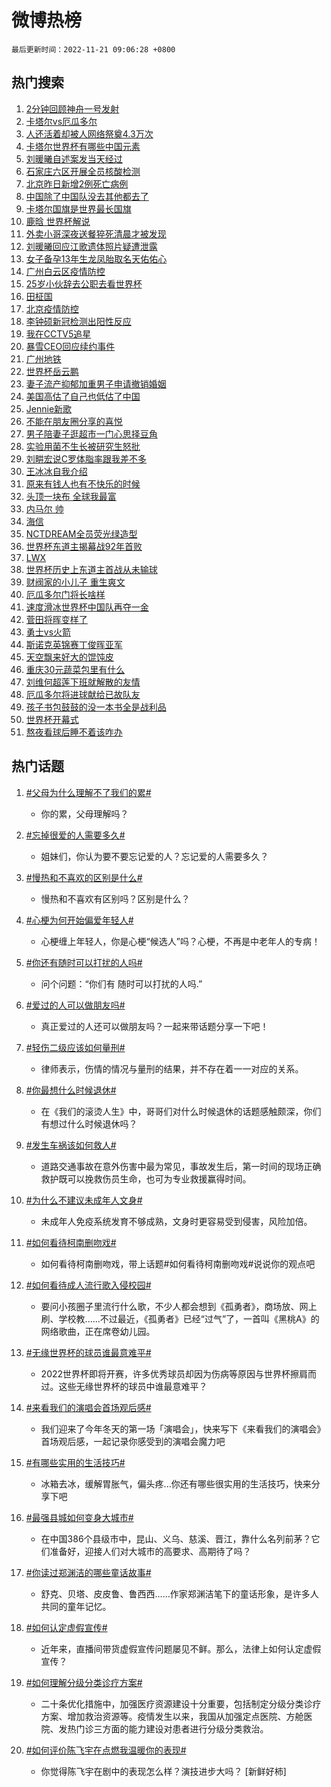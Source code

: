 # 微博热榜

`最后更新时间：2022-11-21 09:06:28 +0800`

## 热门搜索

1. [2分钟回顾神舟一号发射](https://m.weibo.cn/search?containerid=100103type%3D1%26t%3D10%26q%3D%232%E5%88%86%E9%92%9F%E5%9B%9E%E9%A1%BE%E7%A5%9E%E8%88%9F%E4%B8%80%E5%8F%B7%E5%8F%91%E5%B0%84%23&stream_entry_id=51&isnewpage=1&extparam=seat%3D1%26filter_type%3Drealtimehot%26dgr%3D0%26cate%3D10103%26pos%3D0%26c_type%3D51%26display_time%3D1668992787%26pre_seqid%3D1668992787694018860139&luicode=10000011&lfid=106003type%253D25%2526t%253D3%2526disable_hot%253D1%2526filter_type%253Drealtimehot)
1. [卡塔尔vs厄瓜多尔](https://m.weibo.cn/search?containerid=100103type%3D1%26t%3D10%26q%3D%23%E5%8D%A1%E5%A1%94%E5%B0%94vs%E5%8E%84%E7%93%9C%E5%A4%9A%E5%B0%94%23&stream_entry_id=31&isnewpage=1&extparam=seat%3D1%26dgr%3D0%26realpos%3D1%26filter_type%3Drealtimehot%26q%3D%2523%25E5%258D%25A1%25E5%25A1%2594%25E5%25B0%2594vs%25E5%258E%2584%25E7%2593%259C%25E5%25A4%259A%25E5%25B0%2594%2523%26c_type%3D31%26lcate%3D5001%26cate%3D5001%26flag%3D16%26pos%3D0%26band_rank%3D1%26display_time%3D1668992787%26pre_seqid%3D1668992787694018860139&luicode=10000011&lfid=106003type%253D25%2526t%253D3%2526disable_hot%253D1%2526filter_type%253Drealtimehot)
1. [人还活着却被人网络祭奠4.3万次](https://m.weibo.cn/search?containerid=100103type%3D1%26t%3D10%26q%3D%23%E4%BA%BA%E8%BF%98%E6%B4%BB%E7%9D%80%E5%8D%B4%E8%A2%AB%E4%BA%BA%E7%BD%91%E7%BB%9C%E7%A5%AD%E5%A5%A04.3%E4%B8%87%E6%AC%A1%23&stream_entry_id=31&isnewpage=1&extparam=seat%3D1%26dgr%3D0%26realpos%3D2%26filter_type%3Drealtimehot%26q%3D%2523%25E4%25BA%25BA%25E8%25BF%2598%25E6%25B4%25BB%25E7%259D%2580%25E5%258D%25B4%25E8%25A2%25AB%25E4%25BA%25BA%25E7%25BD%2591%25E7%25BB%259C%25E7%25A5%25AD%25E5%25A5%25A04.3%25E4%25B8%2587%25E6%25AC%25A1%2523%26c_type%3D31%26lcate%3D5001%26cate%3D5001%26flag%3D2%26pos%3D1%26band_rank%3D2%26display_time%3D1668992787%26pre_seqid%3D1668992787694018860139&luicode=10000011&lfid=106003type%253D25%2526t%253D3%2526disable_hot%253D1%2526filter_type%253Drealtimehot)
1. [卡塔尔世界杯有哪些中国元素](https://m.weibo.cn/search?containerid=100103type%3D1%26t%3D10%26q%3D%23%E5%8D%A1%E5%A1%94%E5%B0%94%E4%B8%96%E7%95%8C%E6%9D%AF%E6%9C%89%E5%93%AA%E4%BA%9B%E4%B8%AD%E5%9B%BD%E5%85%83%E7%B4%A0%23&stream_entry_id=31&isnewpage=1&extparam=seat%3D1%26dgr%3D0%26realpos%3D3%26filter_type%3Drealtimehot%26q%3D%2523%25E5%258D%25A1%25E5%25A1%2594%25E5%25B0%2594%25E4%25B8%2596%25E7%2595%258C%25E6%259D%25AF%25E6%259C%2589%25E5%2593%25AA%25E4%25BA%259B%25E4%25B8%25AD%25E5%259B%25BD%25E5%2585%2583%25E7%25B4%25A0%2523%26c_type%3D31%26lcate%3D5001%26cate%3D5001%26flag%3D0%26pos%3D2%26band_rank%3D3%26display_time%3D1668992787%26pre_seqid%3D1668992787694018860139&luicode=10000011&lfid=106003type%253D25%2526t%253D3%2526disable_hot%253D1%2526filter_type%253Drealtimehot)
1. [刘暖曦自述案发当天经过](https://m.weibo.cn/search?containerid=100103type%3D1%26t%3D10%26q%3D%23%E5%88%98%E6%9A%96%E6%9B%A6%E8%87%AA%E8%BF%B0%E6%A1%88%E5%8F%91%E5%BD%93%E5%A4%A9%E7%BB%8F%E8%BF%87%23&stream_entry_id=31&isnewpage=1&extparam=seat%3D1%26dgr%3D0%26realpos%3D4%26filter_type%3Drealtimehot%26q%3D%2523%25E5%2588%2598%25E6%259A%2596%25E6%259B%25A6%25E8%2587%25AA%25E8%25BF%25B0%25E6%25A1%2588%25E5%258F%2591%25E5%25BD%2593%25E5%25A4%25A9%25E7%25BB%258F%25E8%25BF%2587%2523%26c_type%3D31%26lcate%3D5001%26cate%3D5001%26flag%3D2%26pos%3D3%26band_rank%3D4%26display_time%3D1668992787%26pre_seqid%3D1668992787694018860139&luicode=10000011&lfid=106003type%253D25%2526t%253D3%2526disable_hot%253D1%2526filter_type%253Drealtimehot)
1. [石家庄六区开展全员核酸检测](https://m.weibo.cn/search?containerid=100103type%3D1%26t%3D10%26q%3D%23%E7%9F%B3%E5%AE%B6%E5%BA%84%E5%85%AD%E5%8C%BA%E5%BC%80%E5%B1%95%E5%85%A8%E5%91%98%E6%A0%B8%E9%85%B8%E6%A3%80%E6%B5%8B%23&stream_entry_id=31&isnewpage=1&extparam=seat%3D1%26dgr%3D0%26realpos%3D5%26filter_type%3Drealtimehot%26q%3D%2523%25E7%259F%25B3%25E5%25AE%25B6%25E5%25BA%2584%25E5%2585%25AD%25E5%258C%25BA%25E5%25BC%2580%25E5%25B1%2595%25E5%2585%25A8%25E5%2591%2598%25E6%25A0%25B8%25E9%2585%25B8%25E6%25A3%2580%25E6%25B5%258B%2523%26c_type%3D31%26lcate%3D5001%26cate%3D5001%26flag%3D0%26pos%3D4%26band_rank%3D5%26display_time%3D1668992787%26pre_seqid%3D1668992787694018860139&luicode=10000011&lfid=106003type%253D25%2526t%253D3%2526disable_hot%253D1%2526filter_type%253Drealtimehot)
1. [北京昨日新增2例死亡病例](https://m.weibo.cn/search?containerid=100103type%3D1%26t%3D10%26q%3D%23%E5%8C%97%E4%BA%AC%E6%98%A8%E6%97%A5%E6%96%B0%E5%A2%9E2%E4%BE%8B%E6%AD%BB%E4%BA%A1%E7%97%85%E4%BE%8B%23&stream_entry_id=31&isnewpage=1&extparam=seat%3D1%26dgr%3D0%26realpos%3D6%26filter_type%3Drealtimehot%26q%3D%2523%25E5%258C%2597%25E4%25BA%25AC%25E6%2598%25A8%25E6%2597%25A5%25E6%2596%25B0%25E5%25A2%259E2%25E4%25BE%258B%25E6%25AD%25BB%25E4%25BA%25A1%25E7%2597%2585%25E4%25BE%258B%2523%26c_type%3D31%26lcate%3D5001%26cate%3D5001%26flag%3D1%26pos%3D5%26band_rank%3D6%26display_time%3D1668992787%26pre_seqid%3D1668992787694018860139&luicode=10000011&lfid=106003type%253D25%2526t%253D3%2526disable_hot%253D1%2526filter_type%253Drealtimehot)
1. [中国除了中国队没去其他都去了](https://m.weibo.cn/search?containerid=100103type%3D1%26t%3D10%26q%3D%E4%B8%AD%E5%9B%BD%E9%99%A4%E4%BA%86%E4%B8%AD%E5%9B%BD%E9%98%9F%E6%B2%A1%E5%8E%BB%E5%85%B6%E4%BB%96%E9%83%BD%E5%8E%BB%E4%BA%86&stream_entry_id=31&isnewpage=1&extparam=seat%3D1%26dgr%3D0%26realpos%3D7%26filter_type%3Drealtimehot%26q%3D%25E4%25B8%25AD%25E5%259B%25BD%25E9%2599%25A4%25E4%25BA%2586%25E4%25B8%25AD%25E5%259B%25BD%25E9%2598%259F%25E6%25B2%25A1%25E5%258E%25BB%25E5%2585%25B6%25E4%25BB%2596%25E9%2583%25BD%25E5%258E%25BB%25E4%25BA%2586%26c_type%3D31%26lcate%3D5001%26cate%3D5001%26flag%3D1%26pos%3D6%26band_rank%3D7%26display_time%3D1668992787%26pre_seqid%3D1668992787694018860139&luicode=10000011&lfid=106003type%253D25%2526t%253D3%2526disable_hot%253D1%2526filter_type%253Drealtimehot)
1. [卡塔尔国旗是世界最长国旗](https://m.weibo.cn/search?containerid=100103type%3D1%26t%3D10%26q%3D%23%E5%8D%A1%E5%A1%94%E5%B0%94%E5%9B%BD%E6%97%97%E6%98%AF%E4%B8%96%E7%95%8C%E6%9C%80%E9%95%BF%E5%9B%BD%E6%97%97%23&stream_entry_id=31&isnewpage=1&extparam=seat%3D1%26dgr%3D0%26realpos%3D8%26filter_type%3Drealtimehot%26q%3D%2523%25E5%258D%25A1%25E5%25A1%2594%25E5%25B0%2594%25E5%259B%25BD%25E6%2597%2597%25E6%2598%25AF%25E4%25B8%2596%25E7%2595%258C%25E6%259C%2580%25E9%2595%25BF%25E5%259B%25BD%25E6%2597%2597%2523%26c_type%3D31%26lcate%3D5001%26cate%3D5001%26flag%3D1%26pos%3D7%26band_rank%3D8%26display_time%3D1668992787%26pre_seqid%3D1668992787694018860139&luicode=10000011&lfid=106003type%253D25%2526t%253D3%2526disable_hot%253D1%2526filter_type%253Drealtimehot)
1. [鹿晗 世界杯解说](https://m.weibo.cn/search?containerid=100103type%3D1%26t%3D10%26q%3D%E9%B9%BF%E6%99%97+%E4%B8%96%E7%95%8C%E6%9D%AF%E8%A7%A3%E8%AF%B4&stream_entry_id=31&isnewpage=1&extparam=seat%3D1%26dgr%3D0%26realpos%3D9%26filter_type%3Drealtimehot%26q%3D%25E9%25B9%25BF%25E6%2599%2597%2520%25E4%25B8%2596%25E7%2595%258C%25E6%259D%25AF%25E8%25A7%25A3%25E8%25AF%25B4%26c_type%3D31%26lcate%3D5001%26cate%3D5001%26flag%3D1%26pos%3D8%26band_rank%3D9%26display_time%3D1668992787%26pre_seqid%3D1668992787694018860139&luicode=10000011&lfid=106003type%253D25%2526t%253D3%2526disable_hot%253D1%2526filter_type%253Drealtimehot)
1. [外卖小哥深夜送餐猝死清晨才被发现](https://m.weibo.cn/search?containerid=100103type%3D1%26t%3D10%26q%3D%23%E5%A4%96%E5%8D%96%E5%B0%8F%E5%93%A5%E6%B7%B1%E5%A4%9C%E9%80%81%E9%A4%90%E7%8C%9D%E6%AD%BB%E6%B8%85%E6%99%A8%E6%89%8D%E8%A2%AB%E5%8F%91%E7%8E%B0%23&stream_entry_id=31&isnewpage=1&extparam=seat%3D1%26dgr%3D0%26realpos%3D10%26filter_type%3Drealtimehot%26q%3D%2523%25E5%25A4%2596%25E5%258D%2596%25E5%25B0%258F%25E5%2593%25A5%25E6%25B7%25B1%25E5%25A4%259C%25E9%2580%2581%25E9%25A4%2590%25E7%258C%259D%25E6%25AD%25BB%25E6%25B8%2585%25E6%2599%25A8%25E6%2589%258D%25E8%25A2%25AB%25E5%258F%2591%25E7%258E%25B0%2523%26c_type%3D31%26lcate%3D5001%26cate%3D5001%26flag%3D1%26pos%3D9%26band_rank%3D10%26display_time%3D1668992787%26pre_seqid%3D1668992787694018860139&luicode=10000011&lfid=106003type%253D25%2526t%253D3%2526disable_hot%253D1%2526filter_type%253Drealtimehot)
1. [刘暖曦回应江歌遗体照片疑遭泄露](https://m.weibo.cn/search?containerid=100103type%3D1%26t%3D10%26q%3D%23%E5%88%98%E6%9A%96%E6%9B%A6%E5%9B%9E%E5%BA%94%E6%B1%9F%E6%AD%8C%E9%81%97%E4%BD%93%E7%85%A7%E7%89%87%E7%96%91%E9%81%AD%E6%B3%84%E9%9C%B2%23&stream_entry_id=31&isnewpage=1&extparam=seat%3D1%26dgr%3D0%26realpos%3D11%26filter_type%3Drealtimehot%26q%3D%2523%25E5%2588%2598%25E6%259A%2596%25E6%259B%25A6%25E5%259B%259E%25E5%25BA%2594%25E6%25B1%259F%25E6%25AD%258C%25E9%2581%2597%25E4%25BD%2593%25E7%2585%25A7%25E7%2589%2587%25E7%2596%2591%25E9%2581%25AD%25E6%25B3%2584%25E9%259C%25B2%2523%26c_type%3D31%26lcate%3D5001%26cate%3D5001%26flag%3D1%26pos%3D10%26band_rank%3D11%26display_time%3D1668992787%26pre_seqid%3D1668992787694018860139&luicode=10000011&lfid=106003type%253D25%2526t%253D3%2526disable_hot%253D1%2526filter_type%253Drealtimehot)
1. [女子备孕13年生龙凤胎取名天佑佑心](https://m.weibo.cn/search?containerid=100103type%3D1%26t%3D10%26q%3D%23%E5%A5%B3%E5%AD%90%E5%A4%87%E5%AD%9513%E5%B9%B4%E7%94%9F%E9%BE%99%E5%87%A4%E8%83%8E%E5%8F%96%E5%90%8D%E5%A4%A9%E4%BD%91%E4%BD%91%E5%BF%83%23&stream_entry_id=31&isnewpage=1&extparam=seat%3D1%26dgr%3D0%26realpos%3D12%26filter_type%3Drealtimehot%26q%3D%2523%25E5%25A5%25B3%25E5%25AD%2590%25E5%25A4%2587%25E5%25AD%259513%25E5%25B9%25B4%25E7%2594%259F%25E9%25BE%2599%25E5%2587%25A4%25E8%2583%258E%25E5%258F%2596%25E5%2590%258D%25E5%25A4%25A9%25E4%25BD%2591%25E4%25BD%2591%25E5%25BF%2583%2523%26c_type%3D31%26lcate%3D5001%26cate%3D5001%26flag%3D0%26pos%3D11%26band_rank%3D12%26display_time%3D1668992787%26pre_seqid%3D1668992787694018860139&luicode=10000011&lfid=106003type%253D25%2526t%253D3%2526disable_hot%253D1%2526filter_type%253Drealtimehot)
1. [广州白云区疫情防控](https://m.weibo.cn/search?containerid=100103type%3D1%26t%3D10%26q%3D%23%E5%B9%BF%E5%B7%9E%E7%99%BD%E4%BA%91%E5%8C%BA%E7%96%AB%E6%83%85%E9%98%B2%E6%8E%A7%23&stream_entry_id=31&isnewpage=1&extparam=seat%3D1%26dgr%3D0%26realpos%3D13%26filter_type%3Drealtimehot%26q%3D%2523%25E5%25B9%25BF%25E5%25B7%259E%25E7%2599%25BD%25E4%25BA%2591%25E5%258C%25BA%25E7%2596%25AB%25E6%2583%2585%25E9%2598%25B2%25E6%258E%25A7%2523%26c_type%3D31%26lcate%3D5001%26cate%3D5001%26flag%3D1%26pos%3D12%26band_rank%3D13%26display_time%3D1668992787%26pre_seqid%3D1668992787694018860139&luicode=10000011&lfid=106003type%253D25%2526t%253D3%2526disable_hot%253D1%2526filter_type%253Drealtimehot)
1. [25岁小伙辞去公职去看世界杯](https://m.weibo.cn/search?containerid=100103type%3D1%26t%3D10%26q%3D%2325%E5%B2%81%E5%B0%8F%E4%BC%99%E8%BE%9E%E5%8E%BB%E5%85%AC%E8%81%8C%E5%8E%BB%E7%9C%8B%E4%B8%96%E7%95%8C%E6%9D%AF%23&stream_entry_id=31&isnewpage=1&extparam=seat%3D1%26dgr%3D0%26realpos%3D14%26filter_type%3Drealtimehot%26q%3D%252325%25E5%25B2%2581%25E5%25B0%258F%25E4%25BC%2599%25E8%25BE%259E%25E5%258E%25BB%25E5%2585%25AC%25E8%2581%258C%25E5%258E%25BB%25E7%259C%258B%25E4%25B8%2596%25E7%2595%258C%25E6%259D%25AF%2523%26c_type%3D31%26lcate%3D5001%26cate%3D5001%26flag%3D0%26pos%3D13%26band_rank%3D14%26display_time%3D1668992787%26pre_seqid%3D1668992787694018860139&luicode=10000011&lfid=106003type%253D25%2526t%253D3%2526disable_hot%253D1%2526filter_type%253Drealtimehot)
1. [田柾国](https://m.weibo.cn/search?containerid=100103type%3D1%26t%3D10%26q%3D%23%E7%94%B0%E6%9F%BE%E5%9B%BD%23&stream_entry_id=31&isnewpage=1&extparam=seat%3D1%26dgr%3D0%26realpos%3D15%26filter_type%3Drealtimehot%26q%3D%2523%25E7%2594%25B0%25E6%259F%25BE%25E5%259B%25BD%2523%26c_type%3D31%26lcate%3D5001%26cate%3D5001%26flag%3D0%26pos%3D14%26band_rank%3D15%26display_time%3D1668992787%26pre_seqid%3D1668992787694018860139&luicode=10000011&lfid=106003type%253D25%2526t%253D3%2526disable_hot%253D1%2526filter_type%253Drealtimehot)
1. [北京疫情防控](https://m.weibo.cn/search?containerid=100103type%3D1%26t%3D10%26q%3D%23%E5%8C%97%E4%BA%AC%E7%96%AB%E6%83%85%E9%98%B2%E6%8E%A7%23&stream_entry_id=31&isnewpage=1&extparam=seat%3D1%26dgr%3D0%26realpos%3D16%26filter_type%3Drealtimehot%26q%3D%2523%25E5%258C%2597%25E4%25BA%25AC%25E7%2596%25AB%25E6%2583%2585%25E9%2598%25B2%25E6%258E%25A7%2523%26c_type%3D31%26lcate%3D5001%26cate%3D5001%26flag%3D1%26pos%3D15%26band_rank%3D16%26display_time%3D1668992787%26pre_seqid%3D1668992787694018860139&luicode=10000011&lfid=106003type%253D25%2526t%253D3%2526disable_hot%253D1%2526filter_type%253Drealtimehot)
1. [李钟硕新冠检测出阳性反应](https://m.weibo.cn/search?containerid=100103type%3D1%26t%3D10%26q%3D%23%E6%9D%8E%E9%92%9F%E7%A1%95%E6%96%B0%E5%86%A0%E6%A3%80%E6%B5%8B%E5%87%BA%E9%98%B3%E6%80%A7%E5%8F%8D%E5%BA%94%23&stream_entry_id=31&isnewpage=1&extparam=seat%3D1%26dgr%3D0%26realpos%3D17%26filter_type%3Drealtimehot%26q%3D%2523%25E6%259D%258E%25E9%2592%259F%25E7%25A1%2595%25E6%2596%25B0%25E5%2586%25A0%25E6%25A3%2580%25E6%25B5%258B%25E5%2587%25BA%25E9%2598%25B3%25E6%2580%25A7%25E5%258F%258D%25E5%25BA%2594%2523%26c_type%3D31%26lcate%3D5001%26cate%3D5001%26flag%3D0%26pos%3D16%26band_rank%3D17%26display_time%3D1668992787%26pre_seqid%3D1668992787694018860139&luicode=10000011&lfid=106003type%253D25%2526t%253D3%2526disable_hot%253D1%2526filter_type%253Drealtimehot)
1. [我在CCTV5追星](https://m.weibo.cn/search?containerid=100103type%3D1%26t%3D10%26q%3D%23%E6%88%91%E5%9C%A8CCTV5%E8%BF%BD%E6%98%9F%23&stream_entry_id=31&isnewpage=1&extparam=seat%3D1%26dgr%3D0%26realpos%3D18%26filter_type%3Drealtimehot%26q%3D%2523%25E6%2588%2591%25E5%259C%25A8CCTV5%25E8%25BF%25BD%25E6%2598%259F%2523%26c_type%3D31%26lcate%3D5001%26cate%3D5001%26flag%3D0%26pos%3D17%26band_rank%3D18%26display_time%3D1668992787%26pre_seqid%3D1668992787694018860139&luicode=10000011&lfid=106003type%253D25%2526t%253D3%2526disable_hot%253D1%2526filter_type%253Drealtimehot)
1. [暴雪CEO回应续约事件](https://m.weibo.cn/search?containerid=100103type%3D1%26t%3D10%26q%3D%23%E6%9A%B4%E9%9B%AACEO%E5%9B%9E%E5%BA%94%E7%BB%AD%E7%BA%A6%E4%BA%8B%E4%BB%B6%23&stream_entry_id=31&isnewpage=1&extparam=seat%3D1%26dgr%3D0%26realpos%3D19%26filter_type%3Drealtimehot%26q%3D%2523%25E6%259A%25B4%25E9%259B%25AACEO%25E5%259B%259E%25E5%25BA%2594%25E7%25BB%25AD%25E7%25BA%25A6%25E4%25BA%258B%25E4%25BB%25B6%2523%26c_type%3D31%26lcate%3D5001%26cate%3D5001%26flag%3D0%26pos%3D18%26band_rank%3D19%26display_time%3D1668992787%26pre_seqid%3D1668992787694018860139&luicode=10000011&lfid=106003type%253D25%2526t%253D3%2526disable_hot%253D1%2526filter_type%253Drealtimehot)
1. [广州地铁](https://m.weibo.cn/search?containerid=100103type%3D1%26t%3D10%26q%3D%23%E5%B9%BF%E5%B7%9E%E5%9C%B0%E9%93%81%23&stream_entry_id=31&isnewpage=1&extparam=seat%3D1%26dgr%3D0%26realpos%3D20%26filter_type%3Drealtimehot%26q%3D%2523%25E5%25B9%25BF%25E5%25B7%259E%25E5%259C%25B0%25E9%2593%2581%2523%26c_type%3D31%26lcate%3D5001%26cate%3D5001%26flag%3D1%26pos%3D19%26band_rank%3D20%26display_time%3D1668992787%26pre_seqid%3D1668992787694018860139&luicode=10000011&lfid=106003type%253D25%2526t%253D3%2526disable_hot%253D1%2526filter_type%253Drealtimehot)
1. [世界杯岳云鹏](https://m.weibo.cn/search?containerid=100103type%3D1%26t%3D10%26q%3D%23%E4%B8%96%E7%95%8C%E6%9D%AF%E5%B2%B3%E4%BA%91%E9%B9%8F%23&stream_entry_id=31&isnewpage=1&extparam=seat%3D1%26dgr%3D0%26realpos%3D21%26filter_type%3Drealtimehot%26q%3D%2523%25E4%25B8%2596%25E7%2595%258C%25E6%259D%25AF%25E5%25B2%25B3%25E4%25BA%2591%25E9%25B9%258F%2523%26c_type%3D31%26lcate%3D5001%26cate%3D5001%26flag%3D0%26pos%3D20%26band_rank%3D21%26display_time%3D1668992787%26pre_seqid%3D1668992787694018860139&luicode=10000011&lfid=106003type%253D25%2526t%253D3%2526disable_hot%253D1%2526filter_type%253Drealtimehot)
1. [妻子流产抑郁加重男子申请撤销婚姻](https://m.weibo.cn/search?containerid=100103type%3D1%26t%3D10%26q%3D%23%E5%A6%BB%E5%AD%90%E6%B5%81%E4%BA%A7%E6%8A%91%E9%83%81%E5%8A%A0%E9%87%8D%E7%94%B7%E5%AD%90%E7%94%B3%E8%AF%B7%E6%92%A4%E9%94%80%E5%A9%9A%E5%A7%BB%23&stream_entry_id=31&isnewpage=1&extparam=seat%3D1%26dgr%3D0%26realpos%3D22%26filter_type%3Drealtimehot%26q%3D%2523%25E5%25A6%25BB%25E5%25AD%2590%25E6%25B5%2581%25E4%25BA%25A7%25E6%258A%2591%25E9%2583%2581%25E5%258A%25A0%25E9%2587%258D%25E7%2594%25B7%25E5%25AD%2590%25E7%2594%25B3%25E8%25AF%25B7%25E6%2592%25A4%25E9%2594%2580%25E5%25A9%259A%25E5%25A7%25BB%2523%26c_type%3D31%26lcate%3D5001%26cate%3D5001%26flag%3D2%26pos%3D21%26band_rank%3D22%26display_time%3D1668992787%26pre_seqid%3D1668992787694018860139&luicode=10000011&lfid=106003type%253D25%2526t%253D3%2526disable_hot%253D1%2526filter_type%253Drealtimehot)
1. [美国高估了自己也低估了中国](https://m.weibo.cn/search?containerid=100103type%3D1%26t%3D10%26q%3D%23%E7%BE%8E%E5%9B%BD%E9%AB%98%E4%BC%B0%E4%BA%86%E8%87%AA%E5%B7%B1%E4%B9%9F%E4%BD%8E%E4%BC%B0%E4%BA%86%E4%B8%AD%E5%9B%BD%23&stream_entry_id=31&isnewpage=1&extparam=seat%3D1%26dgr%3D0%26realpos%3D23%26filter_type%3Drealtimehot%26q%3D%2523%25E7%25BE%258E%25E5%259B%25BD%25E9%25AB%2598%25E4%25BC%25B0%25E4%25BA%2586%25E8%2587%25AA%25E5%25B7%25B1%25E4%25B9%259F%25E4%25BD%258E%25E4%25BC%25B0%25E4%25BA%2586%25E4%25B8%25AD%25E5%259B%25BD%2523%26c_type%3D31%26lcate%3D5001%26cate%3D5001%26flag%3D1%26pos%3D22%26band_rank%3D23%26display_time%3D1668992787%26pre_seqid%3D1668992787694018860139&luicode=10000011&lfid=106003type%253D25%2526t%253D3%2526disable_hot%253D1%2526filter_type%253Drealtimehot)
1. [Jennie新歌](https://m.weibo.cn/search?containerid=100103type%3D1%26t%3D10%26q%3DJennie%E6%96%B0%E6%AD%8C&stream_entry_id=31&isnewpage=1&extparam=seat%3D1%26dgr%3D0%26realpos%3D24%26filter_type%3Drealtimehot%26q%3DJennie%25E6%2596%25B0%25E6%25AD%258C%26c_type%3D31%26lcate%3D5001%26cate%3D5001%26flag%3D0%26pos%3D23%26band_rank%3D24%26display_time%3D1668992787%26pre_seqid%3D1668992787694018860139&luicode=10000011&lfid=106003type%253D25%2526t%253D3%2526disable_hot%253D1%2526filter_type%253Drealtimehot)
1. [不能在朋友圈分享的喜悦](https://m.weibo.cn/search?containerid=100103type%3D1%26t%3D10%26q%3D%23%E4%B8%8D%E8%83%BD%E5%9C%A8%E6%9C%8B%E5%8F%8B%E5%9C%88%E5%88%86%E4%BA%AB%E7%9A%84%E5%96%9C%E6%82%A6%23&stream_entry_id=31&isnewpage=1&extparam=seat%3D1%26dgr%3D0%26realpos%3D25%26filter_type%3Drealtimehot%26q%3D%2523%25E4%25B8%258D%25E8%2583%25BD%25E5%259C%25A8%25E6%259C%258B%25E5%258F%258B%25E5%259C%2588%25E5%2588%2586%25E4%25BA%25AB%25E7%259A%2584%25E5%2596%259C%25E6%2582%25A6%2523%26c_type%3D31%26lcate%3D5001%26cate%3D5001%26flag%3D0%26pos%3D24%26band_rank%3D25%26display_time%3D1668992787%26pre_seqid%3D1668992787694018860139&luicode=10000011&lfid=106003type%253D25%2526t%253D3%2526disable_hot%253D1%2526filter_type%253Drealtimehot)
1. [男子陪妻子逛超市一门心思择豆角](https://m.weibo.cn/search?containerid=100103type%3D1%26t%3D10%26q%3D%23%E7%94%B7%E5%AD%90%E9%99%AA%E5%A6%BB%E5%AD%90%E9%80%9B%E8%B6%85%E5%B8%82%E4%B8%80%E9%97%A8%E5%BF%83%E6%80%9D%E6%8B%A9%E8%B1%86%E8%A7%92%23&stream_entry_id=31&isnewpage=1&extparam=seat%3D1%26dgr%3D0%26realpos%3D26%26filter_type%3Drealtimehot%26q%3D%2523%25E7%2594%25B7%25E5%25AD%2590%25E9%2599%25AA%25E5%25A6%25BB%25E5%25AD%2590%25E9%2580%259B%25E8%25B6%2585%25E5%25B8%2582%25E4%25B8%2580%25E9%2597%25A8%25E5%25BF%2583%25E6%2580%259D%25E6%258B%25A9%25E8%25B1%2586%25E8%25A7%2592%2523%26c_type%3D31%26lcate%3D5001%26cate%3D5001%26flag%3D1%26pos%3D25%26band_rank%3D26%26display_time%3D1668992787%26pre_seqid%3D1668992787694018860139&luicode=10000011&lfid=106003type%253D25%2526t%253D3%2526disable_hot%253D1%2526filter_type%253Drealtimehot)
1. [实验用菌不生长被研究生怒批](https://m.weibo.cn/search?containerid=100103type%3D1%26t%3D10%26q%3D%23%E5%AE%9E%E9%AA%8C%E7%94%A8%E8%8F%8C%E4%B8%8D%E7%94%9F%E9%95%BF%E8%A2%AB%E7%A0%94%E7%A9%B6%E7%94%9F%E6%80%92%E6%89%B9%23&stream_entry_id=31&isnewpage=1&extparam=seat%3D1%26dgr%3D0%26realpos%3D27%26filter_type%3Drealtimehot%26q%3D%2523%25E5%25AE%259E%25E9%25AA%258C%25E7%2594%25A8%25E8%258F%258C%25E4%25B8%258D%25E7%2594%259F%25E9%2595%25BF%25E8%25A2%25AB%25E7%25A0%2594%25E7%25A9%25B6%25E7%2594%259F%25E6%2580%2592%25E6%2589%25B9%2523%26c_type%3D31%26lcate%3D5001%26cate%3D5001%26flag%3D0%26pos%3D26%26band_rank%3D27%26display_time%3D1668992787%26pre_seqid%3D1668992787694018860139&luicode=10000011&lfid=106003type%253D25%2526t%253D3%2526disable_hot%253D1%2526filter_type%253Drealtimehot)
1. [刘畊宏说C罗体脂率跟我差不多](https://m.weibo.cn/search?containerid=100103type%3D1%26t%3D10%26q%3D%23%E5%88%98%E7%95%8A%E5%AE%8F%E8%AF%B4C%E7%BD%97%E4%BD%93%E8%84%82%E7%8E%87%E8%B7%9F%E6%88%91%E5%B7%AE%E4%B8%8D%E5%A4%9A%23&stream_entry_id=31&isnewpage=1&extparam=seat%3D1%26dgr%3D0%26realpos%3D28%26filter_type%3Drealtimehot%26q%3D%2523%25E5%2588%2598%25E7%2595%258A%25E5%25AE%258F%25E8%25AF%25B4C%25E7%25BD%2597%25E4%25BD%2593%25E8%2584%2582%25E7%258E%2587%25E8%25B7%259F%25E6%2588%2591%25E5%25B7%25AE%25E4%25B8%258D%25E5%25A4%259A%2523%26c_type%3D31%26lcate%3D5001%26cate%3D5001%26flag%3D0%26pos%3D27%26band_rank%3D28%26display_time%3D1668992787%26pre_seqid%3D1668992787694018860139&luicode=10000011&lfid=106003type%253D25%2526t%253D3%2526disable_hot%253D1%2526filter_type%253Drealtimehot)
1. [王冰冰自我介绍](https://m.weibo.cn/search?containerid=100103type%3D1%26t%3D10%26q%3D%23%E7%8E%8B%E5%86%B0%E5%86%B0%E8%87%AA%E6%88%91%E4%BB%8B%E7%BB%8D%23&stream_entry_id=31&isnewpage=1&extparam=seat%3D1%26dgr%3D0%26realpos%3D29%26filter_type%3Drealtimehot%26q%3D%2523%25E7%258E%258B%25E5%2586%25B0%25E5%2586%25B0%25E8%2587%25AA%25E6%2588%2591%25E4%25BB%258B%25E7%25BB%258D%2523%26c_type%3D31%26lcate%3D5001%26cate%3D5001%26flag%3D0%26pos%3D28%26band_rank%3D29%26display_time%3D1668992787%26pre_seqid%3D1668992787694018860139&luicode=10000011&lfid=106003type%253D25%2526t%253D3%2526disable_hot%253D1%2526filter_type%253Drealtimehot)
1. [原来有钱人也有不快乐的时候](https://m.weibo.cn/search?containerid=100103type%3D1%26t%3D10%26q%3D%23%E5%8E%9F%E6%9D%A5%E6%9C%89%E9%92%B1%E4%BA%BA%E4%B9%9F%E6%9C%89%E4%B8%8D%E5%BF%AB%E4%B9%90%E7%9A%84%E6%97%B6%E5%80%99%23&stream_entry_id=31&isnewpage=1&extparam=seat%3D1%26dgr%3D0%26realpos%3D30%26filter_type%3Drealtimehot%26q%3D%2523%25E5%258E%259F%25E6%259D%25A5%25E6%259C%2589%25E9%2592%25B1%25E4%25BA%25BA%25E4%25B9%259F%25E6%259C%2589%25E4%25B8%258D%25E5%25BF%25AB%25E4%25B9%2590%25E7%259A%2584%25E6%2597%25B6%25E5%2580%2599%2523%26c_type%3D31%26lcate%3D5001%26cate%3D5001%26flag%3D1%26pos%3D29%26band_rank%3D30%26display_time%3D1668992787%26pre_seqid%3D1668992787694018860139&luicode=10000011&lfid=106003type%253D25%2526t%253D3%2526disable_hot%253D1%2526filter_type%253Drealtimehot)
1. [头顶一块布 全球我最富](https://m.weibo.cn/search?containerid=100103type%3D1%26t%3D10%26q%3D%E5%A4%B4%E9%A1%B6%E4%B8%80%E5%9D%97%E5%B8%83+%E5%85%A8%E7%90%83%E6%88%91%E6%9C%80%E5%AF%8C&stream_entry_id=31&isnewpage=1&extparam=seat%3D1%26dgr%3D0%26realpos%3D31%26filter_type%3Drealtimehot%26q%3D%25E5%25A4%25B4%25E9%25A1%25B6%25E4%25B8%2580%25E5%259D%2597%25E5%25B8%2583%2520%25E5%2585%25A8%25E7%2590%2583%25E6%2588%2591%25E6%259C%2580%25E5%25AF%258C%26c_type%3D31%26lcate%3D5001%26cate%3D5001%26flag%3D0%26pos%3D30%26band_rank%3D31%26display_time%3D1668992787%26pre_seqid%3D1668992787694018860139&luicode=10000011&lfid=106003type%253D25%2526t%253D3%2526disable_hot%253D1%2526filter_type%253Drealtimehot)
1. [内马尔 帅](https://m.weibo.cn/search?containerid=100103type%3D1%26t%3D10%26q%3D%23%E5%86%85%E9%A9%AC%E5%B0%94+%E5%B8%85%23&stream_entry_id=31&isnewpage=1&extparam=seat%3D1%26dgr%3D0%26realpos%3D32%26filter_type%3Drealtimehot%26q%3D%2523%25E5%2586%2585%25E9%25A9%25AC%25E5%25B0%2594%2520%25E5%25B8%2585%2523%26c_type%3D31%26lcate%3D5001%26cate%3D5001%26flag%3D0%26pos%3D31%26band_rank%3D32%26display_time%3D1668992787%26pre_seqid%3D1668992787694018860139&luicode=10000011&lfid=106003type%253D25%2526t%253D3%2526disable_hot%253D1%2526filter_type%253Drealtimehot)
1. [海信](https://m.weibo.cn/search?containerid=100103type%3D1%26t%3D10%26q%3D%E6%B5%B7%E4%BF%A1&stream_entry_id=31&isnewpage=1&extparam=seat%3D1%26dgr%3D0%26realpos%3D33%26filter_type%3Drealtimehot%26q%3D%25E6%25B5%25B7%25E4%25BF%25A1%26c_type%3D31%26lcate%3D5001%26cate%3D5001%26flag%3D0%26pos%3D32%26band_rank%3D33%26display_time%3D1668992787%26pre_seqid%3D1668992787694018860139&luicode=10000011&lfid=106003type%253D25%2526t%253D3%2526disable_hot%253D1%2526filter_type%253Drealtimehot)
1. [NCTDREAM全员荧光绿造型](https://m.weibo.cn/search?containerid=100103type%3D1%26t%3D10%26q%3D%23NCTDREAM%E5%85%A8%E5%91%98%E8%8D%A7%E5%85%89%E7%BB%BF%E9%80%A0%E5%9E%8B%23&stream_entry_id=31&isnewpage=1&extparam=seat%3D1%26dgr%3D0%26realpos%3D34%26filter_type%3Drealtimehot%26q%3D%2523NCTDREAM%25E5%2585%25A8%25E5%2591%2598%25E8%258D%25A7%25E5%2585%2589%25E7%25BB%25BF%25E9%2580%25A0%25E5%259E%258B%2523%26c_type%3D31%26lcate%3D5001%26cate%3D5001%26flag%3D1%26pos%3D33%26band_rank%3D34%26display_time%3D1668992787%26pre_seqid%3D1668992787694018860139&luicode=10000011&lfid=106003type%253D25%2526t%253D3%2526disable_hot%253D1%2526filter_type%253Drealtimehot)
1. [世界杯东道主揭幕战92年首败](https://m.weibo.cn/search?containerid=100103type%3D1%26t%3D10%26q%3D%23%E4%B8%96%E7%95%8C%E6%9D%AF%E4%B8%9C%E9%81%93%E4%B8%BB%E6%8F%AD%E5%B9%95%E6%88%9892%E5%B9%B4%E9%A6%96%E8%B4%A5%23&stream_entry_id=31&isnewpage=1&extparam=seat%3D1%26dgr%3D0%26realpos%3D35%26filter_type%3Drealtimehot%26q%3D%2523%25E4%25B8%2596%25E7%2595%258C%25E6%259D%25AF%25E4%25B8%259C%25E9%2581%2593%25E4%25B8%25BB%25E6%258F%25AD%25E5%25B9%2595%25E6%2588%259892%25E5%25B9%25B4%25E9%25A6%2596%25E8%25B4%25A5%2523%26c_type%3D31%26lcate%3D5001%26cate%3D5001%26flag%3D0%26pos%3D34%26band_rank%3D35%26display_time%3D1668992787%26pre_seqid%3D1668992787694018860139&luicode=10000011&lfid=106003type%253D25%2526t%253D3%2526disable_hot%253D1%2526filter_type%253Drealtimehot)
1. [LWX](https://m.weibo.cn/search?containerid=100103type%3D1%26t%3D10%26q%3DLWX&stream_entry_id=31&isnewpage=1&extparam=seat%3D1%26dgr%3D0%26realpos%3D36%26filter_type%3Drealtimehot%26q%3DLWX%26c_type%3D31%26lcate%3D5001%26cate%3D5001%26flag%3D0%26pos%3D35%26band_rank%3D36%26display_time%3D1668992787%26pre_seqid%3D1668992787694018860139&luicode=10000011&lfid=106003type%253D25%2526t%253D3%2526disable_hot%253D1%2526filter_type%253Drealtimehot)
1. [世界杯历史上东道主首战从未输球](https://m.weibo.cn/search?containerid=100103type%3D1%26t%3D10%26q%3D%23%E4%B8%96%E7%95%8C%E6%9D%AF%E5%8E%86%E5%8F%B2%E4%B8%8A%E4%B8%9C%E9%81%93%E4%B8%BB%E9%A6%96%E6%88%98%E4%BB%8E%E6%9C%AA%E8%BE%93%E7%90%83%23&stream_entry_id=31&isnewpage=1&extparam=seat%3D1%26dgr%3D0%26realpos%3D37%26filter_type%3Drealtimehot%26q%3D%2523%25E4%25B8%2596%25E7%2595%258C%25E6%259D%25AF%25E5%258E%2586%25E5%258F%25B2%25E4%25B8%258A%25E4%25B8%259C%25E9%2581%2593%25E4%25B8%25BB%25E9%25A6%2596%25E6%2588%2598%25E4%25BB%258E%25E6%259C%25AA%25E8%25BE%2593%25E7%2590%2583%2523%26c_type%3D31%26lcate%3D5001%26cate%3D5001%26flag%3D0%26pos%3D36%26band_rank%3D37%26display_time%3D1668992787%26pre_seqid%3D1668992787694018860139&luicode=10000011&lfid=106003type%253D25%2526t%253D3%2526disable_hot%253D1%2526filter_type%253Drealtimehot)
1. [财阀家的小儿子 重生爽文](https://m.weibo.cn/search?containerid=100103type%3D1%26t%3D10%26q%3D%E8%B4%A2%E9%98%80%E5%AE%B6%E7%9A%84%E5%B0%8F%E5%84%BF%E5%AD%90+%E9%87%8D%E7%94%9F%E7%88%BD%E6%96%87&stream_entry_id=31&isnewpage=1&extparam=seat%3D1%26dgr%3D0%26realpos%3D38%26filter_type%3Drealtimehot%26q%3D%25E8%25B4%25A2%25E9%2598%2580%25E5%25AE%25B6%25E7%259A%2584%25E5%25B0%258F%25E5%2584%25BF%25E5%25AD%2590%2520%25E9%2587%258D%25E7%2594%259F%25E7%2588%25BD%25E6%2596%2587%26c_type%3D31%26lcate%3D5001%26cate%3D5001%26flag%3D0%26pos%3D37%26band_rank%3D38%26display_time%3D1668992787%26pre_seqid%3D1668992787694018860139&luicode=10000011&lfid=106003type%253D25%2526t%253D3%2526disable_hot%253D1%2526filter_type%253Drealtimehot)
1. [厄瓜多尔门将长啥样](https://m.weibo.cn/search?containerid=100103type%3D1%26t%3D10%26q%3D%23%E5%8E%84%E7%93%9C%E5%A4%9A%E5%B0%94%E9%97%A8%E5%B0%86%E9%95%BF%E5%95%A5%E6%A0%B7%23&stream_entry_id=31&isnewpage=1&extparam=seat%3D1%26dgr%3D0%26realpos%3D39%26filter_type%3Drealtimehot%26q%3D%2523%25E5%258E%2584%25E7%2593%259C%25E5%25A4%259A%25E5%25B0%2594%25E9%2597%25A8%25E5%25B0%2586%25E9%2595%25BF%25E5%2595%25A5%25E6%25A0%25B7%2523%26c_type%3D31%26lcate%3D5001%26cate%3D5001%26flag%3D0%26pos%3D38%26band_rank%3D39%26display_time%3D1668992787%26pre_seqid%3D1668992787694018860139&luicode=10000011&lfid=106003type%253D25%2526t%253D3%2526disable_hot%253D1%2526filter_type%253Drealtimehot)
1. [速度滑冰世界杯中国队再夺一金](https://m.weibo.cn/search?containerid=100103type%3D1%26t%3D10%26q%3D%23%E9%80%9F%E5%BA%A6%E6%BB%91%E5%86%B0%E4%B8%96%E7%95%8C%E6%9D%AF%E4%B8%AD%E5%9B%BD%E9%98%9F%E5%86%8D%E5%A4%BA%E4%B8%80%E9%87%91%23&stream_entry_id=31&isnewpage=1&extparam=seat%3D1%26dgr%3D0%26realpos%3D40%26filter_type%3Drealtimehot%26q%3D%2523%25E9%2580%259F%25E5%25BA%25A6%25E6%25BB%2591%25E5%2586%25B0%25E4%25B8%2596%25E7%2595%258C%25E6%259D%25AF%25E4%25B8%25AD%25E5%259B%25BD%25E9%2598%259F%25E5%2586%258D%25E5%25A4%25BA%25E4%25B8%2580%25E9%2587%2591%2523%26c_type%3D31%26lcate%3D5001%26cate%3D5001%26flag%3D1%26pos%3D39%26band_rank%3D40%26display_time%3D1668992787%26pre_seqid%3D1668992787694018860139&luicode=10000011&lfid=106003type%253D25%2526t%253D3%2526disable_hot%253D1%2526filter_type%253Drealtimehot)
1. [菅田将晖变样了](https://m.weibo.cn/search?containerid=100103type%3D1%26t%3D10%26q%3D%23%E8%8F%85%E7%94%B0%E5%B0%86%E6%99%96%E5%8F%98%E6%A0%B7%E4%BA%86%23&stream_entry_id=31&isnewpage=1&extparam=seat%3D1%26dgr%3D0%26realpos%3D41%26filter_type%3Drealtimehot%26q%3D%2523%25E8%258F%2585%25E7%2594%25B0%25E5%25B0%2586%25E6%2599%2596%25E5%258F%2598%25E6%25A0%25B7%25E4%25BA%2586%2523%26c_type%3D31%26lcate%3D5001%26cate%3D5001%26flag%3D0%26pos%3D40%26band_rank%3D41%26display_time%3D1668992787%26pre_seqid%3D1668992787694018860139&luicode=10000011&lfid=106003type%253D25%2526t%253D3%2526disable_hot%253D1%2526filter_type%253Drealtimehot)
1. [勇士vs火箭](https://m.weibo.cn/search?containerid=100103type%3D1%26t%3D10%26q%3D%23%E5%8B%87%E5%A3%ABvs%E7%81%AB%E7%AE%AD%23&stream_entry_id=31&isnewpage=1&extparam=seat%3D1%26dgr%3D0%26realpos%3D42%26filter_type%3Drealtimehot%26q%3D%2523%25E5%258B%2587%25E5%25A3%25ABvs%25E7%2581%25AB%25E7%25AE%25AD%2523%26c_type%3D31%26lcate%3D5001%26cate%3D5001%26flag%3D1%26pos%3D41%26band_rank%3D42%26display_time%3D1668992787%26pre_seqid%3D1668992787694018860139&luicode=10000011&lfid=106003type%253D25%2526t%253D3%2526disable_hot%253D1%2526filter_type%253Drealtimehot)
1. [斯诺克英锦赛丁俊晖亚军](https://m.weibo.cn/search?containerid=100103type%3D1%26t%3D10%26q%3D%23%E6%96%AF%E8%AF%BA%E5%85%8B%E8%8B%B1%E9%94%A6%E8%B5%9B%E4%B8%81%E4%BF%8A%E6%99%96%E4%BA%9A%E5%86%9B%23&stream_entry_id=31&isnewpage=1&extparam=seat%3D1%26dgr%3D0%26realpos%3D43%26filter_type%3Drealtimehot%26q%3D%2523%25E6%2596%25AF%25E8%25AF%25BA%25E5%2585%258B%25E8%258B%25B1%25E9%2594%25A6%25E8%25B5%259B%25E4%25B8%2581%25E4%25BF%258A%25E6%2599%2596%25E4%25BA%259A%25E5%2586%259B%2523%26c_type%3D31%26lcate%3D5001%26cate%3D5001%26flag%3D1%26pos%3D42%26band_rank%3D43%26display_time%3D1668992787%26pre_seqid%3D1668992787694018860139&luicode=10000011&lfid=106003type%253D25%2526t%253D3%2526disable_hot%253D1%2526filter_type%253Drealtimehot)
1. [天空飘来好大的馄饨皮](https://m.weibo.cn/search?containerid=100103type%3D1%26t%3D10%26q%3D%23%E5%A4%A9%E7%A9%BA%E9%A3%98%E6%9D%A5%E5%A5%BD%E5%A4%A7%E7%9A%84%E9%A6%84%E9%A5%A8%E7%9A%AE%23&stream_entry_id=31&isnewpage=1&extparam=seat%3D1%26dgr%3D0%26realpos%3D44%26filter_type%3Drealtimehot%26q%3D%2523%25E5%25A4%25A9%25E7%25A9%25BA%25E9%25A3%2598%25E6%259D%25A5%25E5%25A5%25BD%25E5%25A4%25A7%25E7%259A%2584%25E9%25A6%2584%25E9%25A5%25A8%25E7%259A%25AE%2523%26c_type%3D31%26lcate%3D5001%26cate%3D5001%26flag%3D0%26pos%3D43%26band_rank%3D44%26display_time%3D1668992787%26pre_seqid%3D1668992787694018860139&luicode=10000011&lfid=106003type%253D25%2526t%253D3%2526disable_hot%253D1%2526filter_type%253Drealtimehot)
1. [重庆30元蔬菜包里有什么](https://m.weibo.cn/search?containerid=100103type%3D1%26t%3D10%26q%3D%23%E9%87%8D%E5%BA%8630%E5%85%83%E8%94%AC%E8%8F%9C%E5%8C%85%E9%87%8C%E6%9C%89%E4%BB%80%E4%B9%88%23&stream_entry_id=31&isnewpage=1&extparam=seat%3D1%26dgr%3D0%26realpos%3D45%26filter_type%3Drealtimehot%26q%3D%2523%25E9%2587%258D%25E5%25BA%258630%25E5%2585%2583%25E8%2594%25AC%25E8%258F%259C%25E5%258C%2585%25E9%2587%258C%25E6%259C%2589%25E4%25BB%2580%25E4%25B9%2588%2523%26c_type%3D31%26lcate%3D5001%26cate%3D5001%26flag%3D0%26pos%3D44%26band_rank%3D45%26display_time%3D1668992787%26pre_seqid%3D1668992787694018860139&luicode=10000011&lfid=106003type%253D25%2526t%253D3%2526disable_hot%253D1%2526filter_type%253Drealtimehot)
1. [刘维何超莲下班就解散的友情](https://m.weibo.cn/search?containerid=100103type%3D1%26t%3D10%26q%3D%23%E5%88%98%E7%BB%B4%E4%BD%95%E8%B6%85%E8%8E%B2%E4%B8%8B%E7%8F%AD%E5%B0%B1%E8%A7%A3%E6%95%A3%E7%9A%84%E5%8F%8B%E6%83%85%23&stream_entry_id=31&isnewpage=1&extparam=seat%3D1%26dgr%3D0%26realpos%3D46%26filter_type%3Drealtimehot%26q%3D%2523%25E5%2588%2598%25E7%25BB%25B4%25E4%25BD%2595%25E8%25B6%2585%25E8%258E%25B2%25E4%25B8%258B%25E7%258F%25AD%25E5%25B0%25B1%25E8%25A7%25A3%25E6%2595%25A3%25E7%259A%2584%25E5%258F%258B%25E6%2583%2585%2523%26c_type%3D31%26lcate%3D5001%26cate%3D5001%26flag%3D0%26pos%3D45%26band_rank%3D46%26display_time%3D1668992787%26pre_seqid%3D1668992787694018860139&luicode=10000011&lfid=106003type%253D25%2526t%253D3%2526disable_hot%253D1%2526filter_type%253Drealtimehot)
1. [厄瓜多尔将进球献给已故队友](https://m.weibo.cn/search?containerid=100103type%3D1%26t%3D10%26q%3D%23%E5%8E%84%E7%93%9C%E5%A4%9A%E5%B0%94%E5%B0%86%E8%BF%9B%E7%90%83%E7%8C%AE%E7%BB%99%E5%B7%B2%E6%95%85%E9%98%9F%E5%8F%8B%23&stream_entry_id=31&isnewpage=1&extparam=seat%3D1%26dgr%3D0%26realpos%3D47%26filter_type%3Drealtimehot%26q%3D%2523%25E5%258E%2584%25E7%2593%259C%25E5%25A4%259A%25E5%25B0%2594%25E5%25B0%2586%25E8%25BF%259B%25E7%2590%2583%25E7%258C%25AE%25E7%25BB%2599%25E5%25B7%25B2%25E6%2595%2585%25E9%2598%259F%25E5%258F%258B%2523%26c_type%3D31%26lcate%3D5001%26cate%3D5001%26flag%3D0%26pos%3D46%26band_rank%3D47%26display_time%3D1668992787%26pre_seqid%3D1668992787694018860139&luicode=10000011&lfid=106003type%253D25%2526t%253D3%2526disable_hot%253D1%2526filter_type%253Drealtimehot)
1. [孩子书包鼓鼓的没一本书全是战利品](https://m.weibo.cn/search?containerid=100103type%3D1%26t%3D10%26q%3D%23%E5%AD%A9%E5%AD%90%E4%B9%A6%E5%8C%85%E9%BC%93%E9%BC%93%E7%9A%84%E6%B2%A1%E4%B8%80%E6%9C%AC%E4%B9%A6%E5%85%A8%E6%98%AF%E6%88%98%E5%88%A9%E5%93%81%23&stream_entry_id=31&isnewpage=1&extparam=seat%3D1%26dgr%3D0%26realpos%3D48%26filter_type%3Drealtimehot%26q%3D%2523%25E5%25AD%25A9%25E5%25AD%2590%25E4%25B9%25A6%25E5%258C%2585%25E9%25BC%2593%25E9%25BC%2593%25E7%259A%2584%25E6%25B2%25A1%25E4%25B8%2580%25E6%259C%25AC%25E4%25B9%25A6%25E5%2585%25A8%25E6%2598%25AF%25E6%2588%2598%25E5%2588%25A9%25E5%2593%2581%2523%26c_type%3D31%26lcate%3D5001%26cate%3D5001%26flag%3D1%26pos%3D47%26band_rank%3D48%26display_time%3D1668992787%26pre_seqid%3D1668992787694018860139&luicode=10000011&lfid=106003type%253D25%2526t%253D3%2526disable_hot%253D1%2526filter_type%253Drealtimehot)
1. [世界杯开幕式](https://m.weibo.cn/search?containerid=100103type%3D1%26t%3D10%26q%3D%23%E4%B8%96%E7%95%8C%E6%9D%AF%E5%BC%80%E5%B9%95%E5%BC%8F%23&stream_entry_id=31&isnewpage=1&extparam=seat%3D1%26dgr%3D0%26realpos%3D49%26filter_type%3Drealtimehot%26q%3D%2523%25E4%25B8%2596%25E7%2595%258C%25E6%259D%25AF%25E5%25BC%2580%25E5%25B9%2595%25E5%25BC%258F%2523%26c_type%3D31%26lcate%3D5001%26cate%3D5001%26flag%3D0%26pos%3D48%26band_rank%3D49%26display_time%3D1668992787%26pre_seqid%3D1668992787694018860139&luicode=10000011&lfid=106003type%253D25%2526t%253D3%2526disable_hot%253D1%2526filter_type%253Drealtimehot)
1. [熬夜看球后睡不着该咋办](https://m.weibo.cn/search?containerid=100103type%3D1%26t%3D10%26q%3D%23%E7%86%AC%E5%A4%9C%E7%9C%8B%E7%90%83%E5%90%8E%E7%9D%A1%E4%B8%8D%E7%9D%80%E8%AF%A5%E5%92%8B%E5%8A%9E%23&stream_entry_id=31&isnewpage=1&extparam=seat%3D1%26dgr%3D0%26realpos%3D50%26filter_type%3Drealtimehot%26q%3D%2523%25E7%2586%25AC%25E5%25A4%259C%25E7%259C%258B%25E7%2590%2583%25E5%2590%258E%25E7%259D%25A1%25E4%25B8%258D%25E7%259D%2580%25E8%25AF%25A5%25E5%2592%258B%25E5%258A%259E%2523%26c_type%3D31%26lcate%3D5001%26cate%3D5001%26flag%3D1%26pos%3D49%26band_rank%3D50%26display_time%3D1668992787%26pre_seqid%3D1668992787694018860139&luicode=10000011&lfid=106003type%253D25%2526t%253D3%2526disable_hot%253D1%2526filter_type%253Drealtimehot)

## 热门话题

1. [#父母为什么理解不了我们的累#](https://m.weibo.cn/search?containerid=231522type%3D1%26t%3D10%26q%3D%23%E7%88%B6%E6%AF%8D%E4%B8%BA%E4%BB%80%E4%B9%88%E7%90%86%E8%A7%A3%E4%B8%8D%E4%BA%86%E6%88%91%E4%BB%AC%E7%9A%84%E7%B4%AF%23&stream_entry_id=128&isnewpage=1&extparam=seat%3D1%26lcate%3D5004%26dgr%3D0%26cate%3D5004%26pos%3D1-0-0%26c_type%3D128%26unitid%3D1668953454049%26display_time%3D1668992788%26pre_seqid%3D16689927885590258177306&luicode=10000011&lfid=231648_-_4)
    - 你的累，父母理解吗？

1. [#忘掉很爱的人需要多久#](https://m.weibo.cn/search?containerid=231522type%3D1%26t%3D10%26q%3D%23%E5%BF%98%E6%8E%89%E5%BE%88%E7%88%B1%E7%9A%84%E4%BA%BA%E9%9C%80%E8%A6%81%E5%A4%9A%E4%B9%85%23&stream_entry_id=128&isnewpage=1&extparam=seat%3D1%26lcate%3D5004%26dgr%3D0%26cate%3D5004%26pos%3D1-0-1%26c_type%3D128%26unitid%3D1668942344953%26display_time%3D1668992788%26pre_seqid%3D16689927885590258177306&luicode=10000011&lfid=231648_-_4)
    - 姐妹们，你认为要不要忘记爱的人？忘记爱的人需要多久？

1. [#慢热和不喜欢的区别是什么#](https://m.weibo.cn/search?containerid=231522type%3D1%26t%3D10%26q%3D%23%E6%85%A2%E7%83%AD%E5%92%8C%E4%B8%8D%E5%96%9C%E6%AC%A2%E7%9A%84%E5%8C%BA%E5%88%AB%E6%98%AF%E4%BB%80%E4%B9%88%23&stream_entry_id=128&isnewpage=1&extparam=seat%3D1%26lcate%3D5004%26dgr%3D0%26cate%3D5004%26pos%3D1-0-2%26c_type%3D128%26unitid%3D1668859550794%26display_time%3D1668992788%26pre_seqid%3D16689927885590258177306&luicode=10000011&lfid=231648_-_4)
    - 慢热和不喜欢有区别吗？区别是什么？

1. [#心梗为何开始偏爱年轻人#](https://m.weibo.cn/search?containerid=231522type%3D1%26t%3D10%26q%3D%23%E5%BF%83%E6%A2%97%E4%B8%BA%E4%BD%95%E5%BC%80%E5%A7%8B%E5%81%8F%E7%88%B1%E5%B9%B4%E8%BD%BB%E4%BA%BA%23&stream_entry_id=128&isnewpage=1&extparam=seat%3D1%26lcate%3D5004%26dgr%3D0%26cate%3D5004%26pos%3D1-0-3%26c_type%3D128%26unitid%3D1668943840220%26display_time%3D1668992788%26pre_seqid%3D16689927885590258177306&luicode=10000011&lfid=231648_-_4)
    - 心梗缠上年轻人，你是心梗“候选人”吗？心梗，不再是中老年人的专病！

1. [#你还有随时可以打扰的人吗#](https://m.weibo.cn/search?containerid=231522type%3D1%26t%3D10%26q%3D%23%E4%BD%A0%E8%BF%98%E6%9C%89%E9%9A%8F%E6%97%B6%E5%8F%AF%E4%BB%A5%E6%89%93%E6%89%B0%E7%9A%84%E4%BA%BA%E5%90%97%23&stream_entry_id=128&isnewpage=1&extparam=seat%3D1%26lcate%3D5004%26dgr%3D0%26cate%3D5004%26pos%3D1-0-4%26c_type%3D128%26unitid%3D1668861055960%26display_time%3D1668992788%26pre_seqid%3D16689927885590258177306&luicode=10000011&lfid=231648_-_4)
    - 问个问题：“你们有 随时可以打扰的人吗.”

1. [#爱过的人可以做朋友吗#](https://m.weibo.cn/search?containerid=231522type%3D1%26t%3D10%26q%3D%23%E7%88%B1%E8%BF%87%E7%9A%84%E4%BA%BA%E5%8F%AF%E4%BB%A5%E5%81%9A%E6%9C%8B%E5%8F%8B%E5%90%97%23&stream_entry_id=128&isnewpage=1&extparam=seat%3D1%26lcate%3D5004%26dgr%3D0%26cate%3D5004%26pos%3D1-0-5%26c_type%3D128%26unitid%3D1668786355977%26display_time%3D1668992788%26pre_seqid%3D16689927885590258177306&luicode=10000011&lfid=231648_-_4)
    - 真正爱过的人还可以做朋友吗？一起来带话题分享一下吧！

1. [#轻伤二级应该如何量刑#](https://m.weibo.cn/search?containerid=231522type%3D1%26t%3D10%26q%3D%23%E8%BD%BB%E4%BC%A4%E4%BA%8C%E7%BA%A7%E5%BA%94%E8%AF%A5%E5%A6%82%E4%BD%95%E9%87%8F%E5%88%91%23&stream_entry_id=128&isnewpage=1&extparam=seat%3D1%26lcate%3D5004%26dgr%3D0%26cate%3D5004%26pos%3D1-0-6%26c_type%3D128%26unitid%3D1668927040391%26display_time%3D1668992788%26pre_seqid%3D16689927885590258177306&luicode=10000011&lfid=231648_-_4)
    - 律师表示，伤情的情况与量刑的结果，并不存在着一一对应的关系。

1. [#你最想什么时候退休#](https://m.weibo.cn/search?containerid=231522type%3D1%26t%3D10%26q%3D%23%E4%BD%A0%E6%9C%80%E6%83%B3%E4%BB%80%E4%B9%88%E6%97%B6%E5%80%99%E9%80%80%E4%BC%91%23&stream_entry_id=128&isnewpage=1&extparam=seat%3D1%26lcate%3D5004%26dgr%3D0%26cate%3D5004%26pos%3D1-0-7%26c_type%3D128%26unitid%3D1668922238289%26display_time%3D1668992788%26pre_seqid%3D16689927885590258177306&luicode=10000011&lfid=231648_-_4)
    - 在《我们的滚烫人生》中，哥哥们对什么时候退休的话题感触颇深，你们有想过什么时候退休吗？

1. [#发生车祸该如何救人#](https://m.weibo.cn/search?containerid=231522type%3D1%26t%3D10%26q%3D%23%E5%8F%91%E7%94%9F%E8%BD%A6%E7%A5%B8%E8%AF%A5%E5%A6%82%E4%BD%95%E6%95%91%E4%BA%BA%23&stream_entry_id=128&isnewpage=1&extparam=seat%3D1%26lcate%3D5004%26dgr%3D0%26cate%3D5004%26pos%3D1-0-8%26c_type%3D128%26unitid%3D1668936039033%26display_time%3D1668992788%26pre_seqid%3D16689927885590258177306&luicode=10000011&lfid=231648_-_4)
    - 道路交通事故在意外伤害中最为常见，事故发生后，第一时间的现场正确救护既可以挽救伤员生命，也可为专业救援赢得时间。

1. [#为什么不建议未成年人文身#](https://m.weibo.cn/search?containerid=231522type%3D1%26t%3D10%26q%3D%23%E4%B8%BA%E4%BB%80%E4%B9%88%E4%B8%8D%E5%BB%BA%E8%AE%AE%E6%9C%AA%E6%88%90%E5%B9%B4%E4%BA%BA%E6%96%87%E8%BA%AB%23&stream_entry_id=128&isnewpage=1&extparam=seat%3D1%26lcate%3D5004%26dgr%3D0%26cate%3D5004%26pos%3D1-0-9%26c_type%3D128%26unitid%3D1668948340935%26display_time%3D1668992788%26pre_seqid%3D16689927885590258177306&luicode=10000011&lfid=231648_-_4)
    - 未成年人免疫系统发育不够成熟，文身时更容易受到侵害，风险加倍。

1. [#如何看待柯南删吻戏#](https://m.weibo.cn/search?containerid=231522type%3D1%26t%3D10%26q%3D%23%E5%A6%82%E4%BD%95%E7%9C%8B%E5%BE%85%E6%9F%AF%E5%8D%97%E5%88%A0%E5%90%BB%E6%88%8F%23&stream_entry_id=128&isnewpage=1&extparam=seat%3D1%26lcate%3D5004%26dgr%3D0%26cate%3D5004%26pos%3D1-0-10%26c_type%3D128%26unitid%3D1668843073110%26display_time%3D1668992788%26pre_seqid%3D16689927885590258177306&luicode=10000011&lfid=231648_-_4)
    - 如何看待柯南删吻戏，带上话题#如何看待柯南删吻戏#说说你的观点吧

1. [#如何看待成人流行歌入侵校园#](https://m.weibo.cn/search?containerid=231522type%3D1%26t%3D10%26q%3D%23%E5%A6%82%E4%BD%95%E7%9C%8B%E5%BE%85%E6%88%90%E4%BA%BA%E6%B5%81%E8%A1%8C%E6%AD%8C%E5%85%A5%E4%BE%B5%E6%A0%A1%E5%9B%AD%23&stream_entry_id=128&isnewpage=1&extparam=seat%3D1%26lcate%3D5004%26dgr%3D0%26cate%3D5004%26pos%3D1-0-11%26c_type%3D128%26unitid%3D1668827781661%26display_time%3D1668992788%26pre_seqid%3D16689927885590258177306&luicode=10000011&lfid=231648_-_4)
    - 要问小孩圈子里流行什么歌，不少人都会想到《孤勇者》，商场放、网上刷、学校教......不过最近，《孤勇者》已经“过气”了，一首叫《黑桃A》的网络歌曲，正在席卷幼儿园。

1. [#无缘世界杯的球员谁最意难平#](https://m.weibo.cn/search?containerid=231522type%3D1%26t%3D10%26q%3D%23%E6%97%A0%E7%BC%98%E4%B8%96%E7%95%8C%E6%9D%AF%E7%9A%84%E7%90%83%E5%91%98%E8%B0%81%E6%9C%80%E6%84%8F%E9%9A%BE%E5%B9%B3%23&stream_entry_id=128&isnewpage=1&extparam=seat%3D1%26lcate%3D5004%26dgr%3D0%26cate%3D5004%26pos%3D1-0-12%26c_type%3D128%26unitid%3D1668948641267%26display_time%3D1668992788%26pre_seqid%3D16689927885590258177306&luicode=10000011&lfid=231648_-_4)
    - 2022世界杯即将开赛，许多优秀球员却因为伤病等原因与世界杯擦肩而过。这些无缘世界杯的球员中谁最意难平？

1. [#来看我们的演唱会首场观后感#](https://m.weibo.cn/search?containerid=231522type%3D1%26t%3D10%26q%3D%23%E6%9D%A5%E7%9C%8B%E6%88%91%E4%BB%AC%E7%9A%84%E6%BC%94%E5%94%B1%E4%BC%9A%E9%A6%96%E5%9C%BA%E8%A7%82%E5%90%8E%E6%84%9F%23&stream_entry_id=128&isnewpage=1&extparam=seat%3D1%26lcate%3D5004%26dgr%3D0%26cate%3D5004%26pos%3D1-0-13%26c_type%3D128%26unitid%3D1668933948073%26display_time%3D1668992788%26pre_seqid%3D16689927885590258177306&luicode=10000011&lfid=231648_-_4)
    - 我们迎来了今年冬天的第一场「演唱会」，快来写下《来看我们的演唱会》首场观后感，一起记录你感受到的演唱会魔力吧

1. [#有哪些实用的生活技巧#](https://m.weibo.cn/search?containerid=231522type%3D1%26t%3D10%26q%3D%23%E6%9C%89%E5%93%AA%E4%BA%9B%E5%AE%9E%E7%94%A8%E7%9A%84%E7%94%9F%E6%B4%BB%E6%8A%80%E5%B7%A7%23&stream_entry_id=128&isnewpage=1&extparam=seat%3D1%26lcate%3D5004%26dgr%3D0%26cate%3D5004%26pos%3D1-0-14%26c_type%3D128%26unitid%3D1668928241278%26display_time%3D1668992788%26pre_seqid%3D16689927885590258177306&luicode=10000011&lfid=231648_-_4)
    - 冰箱去冰，缓解胃胀气，偏头疼...你还有哪些很实用的生活技巧，快来分享下吧

1. [#最强县城如何变身大城市#](https://m.weibo.cn/search?containerid=231522type%3D1%26t%3D10%26q%3D%23%E6%9C%80%E5%BC%BA%E5%8E%BF%E5%9F%8E%E5%A6%82%E4%BD%95%E5%8F%98%E8%BA%AB%E5%A4%A7%E5%9F%8E%E5%B8%82%23&stream_entry_id=128&isnewpage=1&extparam=seat%3D1%26lcate%3D5004%26dgr%3D0%26cate%3D5004%26pos%3D1-0-15%26c_type%3D128%26unitid%3D1668921063145%26display_time%3D1668992788%26pre_seqid%3D16689927885590258177306&luicode=10000011&lfid=231648_-_4)
    - 在中国386个县级市中，昆山、义乌、慈溪、晋江，靠什么名列前茅？它们准备好，迎接人们对大城市的高要求、高期待了吗？

1. [#你读过郑渊洁的哪些童话故事#](https://m.weibo.cn/search?containerid=231522type%3D1%26t%3D10%26q%3D%23%E4%BD%A0%E8%AF%BB%E8%BF%87%E9%83%91%E6%B8%8A%E6%B4%81%E7%9A%84%E5%93%AA%E4%BA%9B%E7%AB%A5%E8%AF%9D%E6%95%85%E4%BA%8B%23&stream_entry_id=128&isnewpage=1&extparam=seat%3D1%26lcate%3D5004%26dgr%3D0%26cate%3D5004%26pos%3D1-0-16%26c_type%3D128%26unitid%3D1668871549489%26display_time%3D1668992788%26pre_seqid%3D16689927885590258177306&luicode=10000011&lfid=231648_-_4)
    - 舒克、贝塔、皮皮鲁、鲁西西……作家郑渊洁笔下的童话形象，是许多人共同的童年记忆。

1. [#如何认定虚假宣传#](https://m.weibo.cn/search?containerid=231522type%3D1%26t%3D10%26q%3D%23%E5%A6%82%E4%BD%95%E8%AE%A4%E5%AE%9A%E8%99%9A%E5%81%87%E5%AE%A3%E4%BC%A0%23&stream_entry_id=128&isnewpage=1&extparam=seat%3D1%26lcate%3D5004%26dgr%3D0%26cate%3D5004%26pos%3D1-0-17%26c_type%3D128%26unitid%3D1668827786459%26display_time%3D1668992788%26pre_seqid%3D16689927885590258177306&luicode=10000011&lfid=231648_-_4)
    - 近年来，直播间带货虚假宣传问题屡见不鲜。那么，法律上如何认定虚假宣传？

1. [#如何理解分级分类诊疗方案#](https://m.weibo.cn/search?containerid=231522type%3D1%26t%3D10%26q%3D%23%E5%A6%82%E4%BD%95%E7%90%86%E8%A7%A3%E5%88%86%E7%BA%A7%E5%88%86%E7%B1%BB%E8%AF%8A%E7%96%97%E6%96%B9%E6%A1%88%23&stream_entry_id=128&isnewpage=1&extparam=seat%3D1%26lcate%3D5004%26dgr%3D0%26cate%3D5004%26pos%3D1-0-18%26c_type%3D128%26unitid%3D1668813354131%26display_time%3D1668992788%26pre_seqid%3D16689927885590258177306&luicode=10000011&lfid=231648_-_4)
    - 二十条优化措施中，加强医疗资源建设十分重要，包括制定分级分类诊疗方案、增加救治资源等。疫情发生以来，我国从加强定点医院、方舱医院、发热门诊三方面的能力建设对患者进行分级分类救治。

1. [#如何评价陈飞宇在点燃我温暖你的表现#](https://m.weibo.cn/search?containerid=231522type%3D1%26t%3D10%26q%3D%23%E5%A6%82%E4%BD%95%E8%AF%84%E4%BB%B7%E9%99%88%E9%A3%9E%E5%AE%87%E5%9C%A8%E7%82%B9%E7%87%83%E6%88%91%E6%B8%A9%E6%9A%96%E4%BD%A0%E7%9A%84%E8%A1%A8%E7%8E%B0%23&stream_entry_id=128&isnewpage=1&extparam=seat%3D1%26lcate%3D5004%26dgr%3D0%26cate%3D5004%26pos%3D1-0-19%26c_type%3D128%26unitid%3D1668795364151%26display_time%3D1668992788%26pre_seqid%3D16689927885590258177306&luicode=10000011&lfid=231648_-_4)
    - 你觉得陈飞宇在剧中的表现怎么样？演技进步大吗？ [新鲜好柿]

